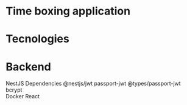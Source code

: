 # Time boxing application

# Tecnologies
# Backend
NestJS
  Dependencies
    @nestjs/jwt passport-jwt
    @types/passport-jwt
bcrypt    
Docker
React
